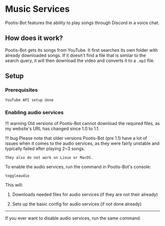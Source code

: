 # Music Services

Pootis-Bot features the ability to play songs through Discord in a voice chat.

## How does it work?

Pootis-Bot gets its songs from YouTube. It first searches its own folder with already downloaded songs. If it doesn't find a file that is similar to the search query, it will then download the video and converts it to a `.mp3` file.

## Setup

### Prerequisites

```
YouTube API setup done
```

### Enabling audio services
!!! warning
    Old versions of Pootis-Bot cannot download the required files, as my website's URL has changed since 1.0 to 1.1.

!!! bug
    Please note that older versions Pootis-Bot (pre 1.1) have a lot of issues when it comes to the audio services, as they were fairly unstable and typically failed after playing 2~3 songs.

    They also do not work on Linux or MacOS.

To enable the audio services, run the command in Pootis-Bot's console:

```
toggleaudio
```

This will:

1. Downloads needed files for audio services (if they are not their already)

2. Sets up the basic config for audio services (if not done already)

----

If you ever want to disable audio services, run the same command.